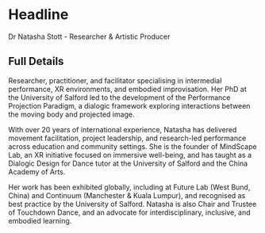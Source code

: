 # Headline

Dr Natasha Stott - Researcher & Artistic Producer

## Full Details

Researcher, practitioner, and facilitator specialising in intermedial performance, XR environments, and embodied improvisation. Her PhD at the University of Salford led to the development of the Performance Projection Paradigm, a dialogic framework exploring interactions between the moving body and projected image.

With over 20 years of international experience, Natasha has delivered movement facilitation, project leadership, and research-led performance across education and community settings. She is the founder of MindScape Lab, an XR initiative focused on immersive well-being, and has taught as a Dialogic Design for Dance tutor at the University of Salford and the China Academy of Arts.

Her work has been exhibited globally, including at Future Lab (West Bund, China) and Continuum (Manchester & Kuala Lumpur), and recognised as best practice by the University of Salford. Natasha is also Chair and Trustee of Touchdown Dance, and an advocate for interdisciplinary, inclusive, and embodied learning.